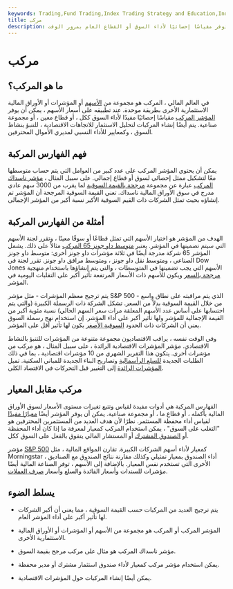 ```yaml
---
keywords: Trading,Fund Trading,Index Trading Strategy and Education,Index Trading Strategy
title: مركب
description: المركب عبارة عن مجموعة من الأسهم أو المؤشرات أو العوامل الأخرى التي توفر مقياسًا إحصائيًا لأداء السوق أو القطاع العام بمرور الوقت.
---
```


# مركب
## ما هو المركب؟

في العالم المالي ، المركب هو مجموعة من [الأسهم](/equity) أو المؤشرات أو الأوراق المالية الاستثمارية الأخرى بطريقة موحدة. عند تطبيقه على أسعار الأسهم ، يمكن أن يوفر [المؤشر المركب](/compositeindex) مقياسًا إحصائيًا مفيدًا لأداء السوق ككل ، أو قطاع معين ، أو مجموعة صناعية. يتم أيضًا إنشاء المركبات لتحليل الاستثمار للاتجاهات الاقتصادية ، للتنبؤ بنشاط السوق ، وكمعايير للأداء النسبي لمديري الأموال المحترفين.

## فهم الفهارس المركبة

يمكن أن يحتوي المؤشر المركب على عدد كبير من العوامل التي يتم حساب متوسطها معًا لتشكيل ممثل إحصائي لسوق أو قطاع إجمالي. على سبيل المثال ، [مؤشر ناسداك المركب](/nasdaq) عبارة عن مجموعة [مرجحة بالقيمة السوقية](/capitalizationweightedindex) لما يقرب من 3000 سهم عادي مدرج في سوق الأوراق المالية ناسداك. تعني القيمة السوقية المرجحة أن المؤشر تم إنشاؤه بحيث تمثل الشركات ذات القيم السوقية الأكبر نسبة أكبر من المؤشر الإجمالي.

## أمثلة من الفهارس المركبة

الهدف من المؤشر هو اختيار الأسهم التي تمثل قطاعًا أو سوقًا معينًا ، وتقرر لجنة الأسهم التي سيتم تضمينها في المؤشر. يعتبر [متوسط داو جونز 65 المركب](/dow_jones_65) مثالاً على ذلك. يشمل المؤشر 65 شركة مدرجة أيضًا في ثلاثة مؤشرات داو جونز أخرى: متوسط داو جونز الصناعي ، ومتوسط نقل داو جونز ، ومتوسط مرافق داو جونز. تقرر لجنة في Dow Jones الأسهم التي يجب تضمينها في المتوسطات ، والتي يتم إنشاؤها باستخدام منهجية [مرجحة بالسعر](/priceweightedindex) ويكون للأسهم ذات الأسعار المرتفعة تأثير أكبر على التقلبات اليومية في المؤشر.

يتم ترجيح معظم المؤشرات - مثل مؤشر S&P 500 الذي يتم مراقبته على نطاق واسع - من خلال القيمة السوقية بدلاً من السعر. تشكل الشركة ذات الرسملة الكبيرة (والتي يتم احتسابها على أساس عدد الأسهم المعلقة مرات سعر السهم الحالي) نسبة مئوية أكبر من القيمة الإجمالية للمؤشر ولها تأثير أكبر على أداء المؤشر. إن استخدام نهج رسملة السوق يعني أن الشركات ذات الحدود [السوقية الأصغر](/small-cap) يكون لها تأثير أقل على المؤشر.

وفي الوقت نفسه ، يراقب الاقتصاديون مجموعة متنوعة من المؤشرات للتنبؤ بالنشاط الاقتصادي. مؤشر المؤشرات الاقتصادية الرائدة ، على سبيل المثال ، هو مركب من مؤشرات أخرى. يتكون هذا التقرير الشهري من 10 مؤشرات اقتصادية ، بما في ذلك الطلبات الجديدة [للسلع الرأسمالية](/capitalgoods) وتصاريح البناء الجديدة للمباني السكنية. تميل [المؤشرات الرائدة](/leadingindicator) إلى التغيير قبل التحركات في الاقتصاد الكلي.

## مركب مقابل المعيار

الفهارس المركبة هي أدوات مفيدة لقياس وتتبع تغيرات مستوى الأسعار لسوق الأوراق المالية بأكمله ، أو قطاع ما ، أو مجموعة صناعية. يمكن أن يوفر المؤشر أيضًا [معيارًا مفيدًا](/benchmark) لقياس أداء محفظة المستثمر. نظرًا لأن هدف العديد من المستثمرين المحترفين هو "التغلب على السوق" ، يمكن استخدام المركب كمعيار لمعرفة ما إذا كان أداء المحفظة أو [الصندوق المشترك](/mutualfund) أو المستشار المالي يتفوق بالفعل على السوق ككل.

مؤشر [S&P 500](/sp500) كمعيار لأداء أسهم الشركات الكبيرة. تقارن المواقع المالية ، مثل Morningstar ، أداء الصندوق بمعيار تمثيلي وكذلك مقارنة نتائج الصندوق مع الصناديق الأخرى التي تستخدم نفس المعيار. بالإضافة إلى الأسهم ، توفر الصناعة المالية أيضًا مؤشرات للسندات وأسعار الفائدة والسلع وأسعار [صرف العملات](/currency-exchange).

## يسلط الضوء

- يتم ترجيح العديد من المركبات حسب القيمة السوقية ، مما يعني أن أكبر الشركات لها تأثير أكبر على أداء المؤشر العام.

- المؤشر المركب أو المركب هو مجموعة من الأسهم أو المؤشرات أو الأوراق المالية الاستثمارية الأخرى.

- مؤشر ناسداك المركب هو مثال على مركب مرجح بقيمة السوق.

- يمكن استخدام مؤشر مركب كمعيار لأداء صندوق استثمار مشترك أو مدير محفظة.

- يمكن أيضًا إنشاء المركبات حول المؤشرات الاقتصادية.

